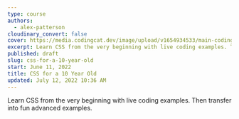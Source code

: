 ```yaml
---
type: course
authors:
  - alex-patterson
cloudinary_convert: false
cover: https://media.codingcat.dev/image/upload/v1654934533/main-codingcatdev-photo/courses/ForA10YearOld/ForA10YearOldCSS.png
excerpt: Learn CSS from the very beginning with live coding examples. Then transfer into fun advanced examples.
published: draft
slug: css-for-a-10-year-old
start: June 11, 2022
title: CSS for a 10 Year Old
updated: July 12, 2022 10:36 AM
---
```



Learn CSS from the very beginning with live coding examples. Then transfer into fun advanced examples.